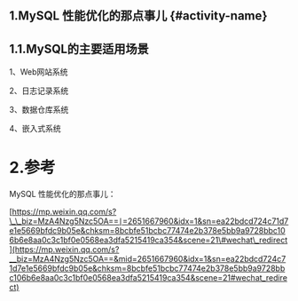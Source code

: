 ## 1.MySQL 性能优化的那点事儿 {#activity-name}

## 1.1.**MySQL的主要适用场景**

1、Web网站系统

2、日志记录系统

3、数据仓库系统

4、嵌入式系统



# 2.参考

MySQL 性能优化的那点事儿：

[https://mp.weixin.qq.com/s?\_\_biz=MzA4Nzg5Nzc5OA==∣=2651667960&idx=1&sn=ea22bdcd724c71d7e1e5669bfdc9b05e&chksm=8bcbfe51bcbc77474e2b378e5bb9a9728bbc106b6e8aa0c3c1bf0e0568ea3dfa5215419ca354&scene=21\#wechat\_redirect](https://mp.weixin.qq.com/s?__biz=MzA4Nzg5Nzc5OA==&mid=2651667960&idx=1&sn=ea22bdcd724c71d7e1e5669bfdc9b05e&chksm=8bcbfe51bcbc77474e2b378e5bb9a9728bbc106b6e8aa0c3c1bf0e0568ea3dfa5215419ca354&scene=21#wechat_redirect)


